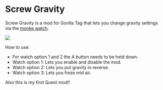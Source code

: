 # Screw Gravity
Screw Gravity is a mod for Gorilla Tag that lets you change gravity settings via the [monke watch](https://github.com/RedBrumbler/MonkeComputer).

![](GitHub/screw_grav_example_compressed.gif)

How to use:
- For watch option 1 and 2 the A button needs to be held down.
- Watch option 1: Lets you enable and disable the mod.
- Watch option 2: Lets you put gravity in reverse.
- Watch option 3: Lets you freze mid air.


Also this is my first Quest mod!!
